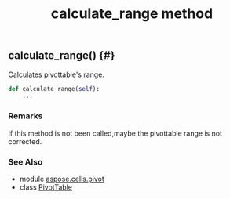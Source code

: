 ﻿---
title: calculate_range method
second_title: Aspose.Cells for Python via .NET API References
description: 
type: docs
weight: 50
url: /aspose.cells.pivot/pivottable/calculate_range/
is_root: false
---

## calculate_range() {#}

Calculates pivottable's range.



```python
def calculate_range(self):
    ...
```


### Remarks

If this method is not been called,maybe the pivottable range is not corrected.


### See Also
* module [aspose.cells.pivot](../../)
* class [PivotTable](/cells/python-net/aspose.cells.pivot/pivottable)
